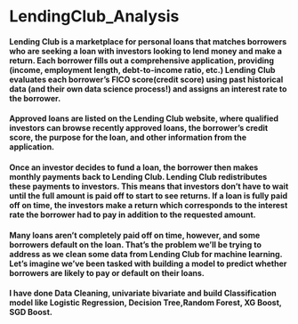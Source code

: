 # LendingClub_Analysis

#### Lending Club is a marketplace for personal loans that matches borrowers who are seeking a loan with investors looking to lend money and make a return. Each borrower fills out a comprehensive application, providing (income, employment length, debt-to-income ratio, etc.) Lending Club evaluates each borrower’s FICO score(credit score) using past historical data (and their own data science process!) and assigns an interest rate to the borrower.

#### Approved loans are listed on the Lending Club website, where qualified investors can browse recently approved loans, the borrower’s credit score, the purpose for the loan, and other information from the application.

#### Once an investor decides to fund a loan, the borrower then makes monthly payments back to Lending Club. Lending Club redistributes these payments to investors. This means that investors don’t have to wait until the full amount is paid off to start to see returns. If a loan is fully paid off on time, the investors make a return which corresponds to the interest rate the borrower had to pay in addition to the requested amount.

#### Many loans aren’t completely paid off on time, however, and some borrowers default on the loan. That’s the problem we’ll be trying to address as we clean some data from Lending Club for machine learning. Let’s imagine we’ve been tasked with building a model to predict whether borrowers are likely to pay or default on their loans.

#### I have done Data Cleaning, univariate bivariate and build Classification model like Logistic Regression, Decision Tree,Random Forest, XG Boost, SGD Boost.  
